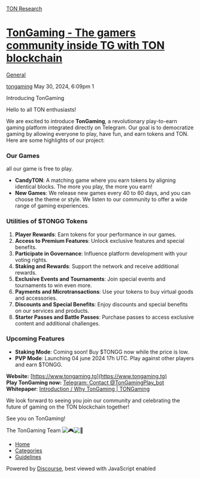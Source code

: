 [TON Research](/)

# [TonGaming - The gamers community inside TG with TON blockchain](/t/tongaming-the-gamers-community-inside-tg-with-ton-blockchain/19567)

[General](/c/general/4) 

    

[tongaming](https://tonresear.ch/u/tongaming)  May 30, 2024, 6:09pm  1

Introducing TonGaming

Hello to all TON enthusiasts!

We are excited to introduce **TonGaming**, a revolutionary play-to-earn gaming platform integrated directly on Telegram. Our goal is to democratize gaming by allowing everyone to play, have fun, and earn tokens and TON. Here are some highlights of our project:

### [](#our-games-1)Our Games

all our game is free to play.

*   **CandyTON**: A matching game where you earn tokens by aligning identical blocks. The more you play, the more you earn!
*   **New Games**: We release new games every 40 to 60 days, and you can choose the theme or style. We listen to our community to offer a wide range of gaming experiences.

### [](#utilities-of-tongg-tokens-2)Utilities of $TONGG Tokens

1.  **Player Rewards**: Earn tokens for your performance in our games.
2.  **Access to Premium Features**: Unlock exclusive features and special benefits.
3.  **Participate in Governance**: Influence platform development with your voting rights.
4.  **Staking and Rewards**: Support the network and receive additional rewards.
5.  **Exclusive Events and Tournaments**: Join special events and tournaments to win even more.
6.  **Payments and Microtransactions**: Use your tokens to buy virtual goods and accessories.
7.  **Discounts and Special Benefits**: Enjoy discounts and special benefits on our services and products.
8.  **Starter Passes and Battle Passes**: Purchase passes to access exclusive content and additional challenges.

### [](#upcoming-features-3)Upcoming Features

*   **Staking Mode**: Coming soon! Buy $TONGG now while the price is low.
*   **PVP Mode**: Launching 04 june 2024 17h UTC. Play against other players and earn $TONGG.

**Website:** [https://www.tongaming.tg](https://www.tongaming.tg)  
**Play TonGaming now:** [Telegram: Contact @TonGamingPlay\_bot](https://t.me/TonGamingPlay_bot)  
**Whitepaper**: [Introduction / Why TonGaming | TONGaming](https://ton-gaming.gitbook.io/ton-gaming)

We look forward to seeing you join our community and celebrating the future of gaming on the TON blockchain together!

See you on TonGaming!

The TonGaming Team ![:video_game:](https://tonresear.ch/images/emoji/twitter/video_game.png?v=12 ":video_game:")![:rocket:](https://tonresear.ch/images/emoji/twitter/rocket.png?v=12 ":rocket:")

 

*   [Home](/)
*   [Categories](/categories)
*   [Guidelines](/guidelines)

Powered by [Discourse](https://www.discourse.org), best viewed with JavaScript enabled